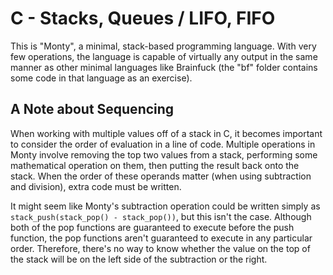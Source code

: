 # C - Stacks, Queues / LIFO, FIFO

This is "Monty", a minimal, stack-based programming language. With very few operations, the language is capable of virtually any output in the same manner as other minimal languages like Brainfuck (the "bf" folder contains some code in that language as an exercise).

## A Note about Sequencing

When working with multiple values off of a stack in C, it becomes important to consider the order of evaluation in a line of code. Multiple operations in Monty involve removing the top two values from a stack, performing some mathematical operation on them, then putting the result back onto the stack. When the order of these operands matter (when using subtraction and division), extra code must be written.

It might seem like Monty's subtraction operation could be written simply as `stack_push(stack_pop() - stack_pop())`, but this isn't the case. Although both of the pop functions are guaranteed to execute before the push function, the pop functions aren't guaranteed to execute in any particular order. Therefore, there's no way to know whether the value on the top of the stack will be on the left side of the subtraction or the right.
